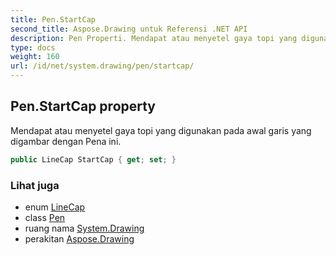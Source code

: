 ```yaml
---
title: Pen.StartCap
second_title: Aspose.Drawing untuk Referensi .NET API
description: Pen Properti. Mendapat atau menyetel gaya topi yang digunakan pada awal garis yang digambar dengan Pena ini.
type: docs
weight: 160
url: /id/net/system.drawing/pen/startcap/
---
```

## Pen.StartCap property

Mendapat atau menyetel gaya topi yang digunakan pada awal garis yang digambar dengan Pena ini.

```csharp
public LineCap StartCap { get; set; }
```

### Lihat juga

* enum [LineCap](../../../system.drawing.drawing2d/linecap/)
* class [Pen](../)
* ruang nama [System.Drawing](../../pen/)
* perakitan [Aspose.Drawing](../../../)


